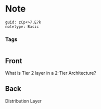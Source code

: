 # Note
```
guid: zCp+>7.E?k
notetype: Basic
```

### Tags
```
```

## Front
What is Tier 2 layer in a 2-Tier Architecture?

## Back
Distribution Layer
